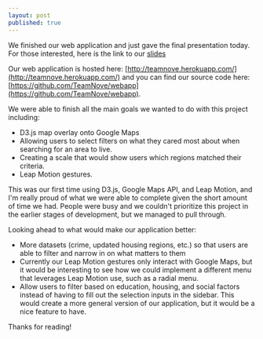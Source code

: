 ```yaml
---
layout: post
published: true
---
```


We finished our web application and just gave the final presentation today.
For those interested, here is the link to our [slides](https://docs.google.com/presentation/d/13M0-crgukyTW3CIWLWf5jVuWEoz1dlC8WAQRcSpjivw/edit?usp=sharing)

Our web application is hosted here: [http://teamnove.herokuapp.com/](http://teamnove.herokuapp.com/) and you can find our source code here: [https://github.com/TeamNove/webapp](https://github.com/TeamNove/webapp).

We were able to finish all the main goals we wanted to do with this project including:

+ D3.js map overlay onto Google Maps
+ Allowing users to select filters on what they cared most about when searching for an area to live.
+ Creating a scale that would show users which regions matched their criteria.
+ Leap Motion gestures.

This was our first time using D3.js, Google Maps API, and Leap Motion, and I'm really proud of what we were able to complete given the short amount of time we had. People were busy and we couldn't prioritize this project in the earlier stages of development, but we managed to pull through.

Looking ahead to what would make our application better:

+ More datasets (crime, updated housing regions, etc.) so that users are able to filter and narrow in on what matters to them
+ Currently our Leap Motion gestures only interact with Google Maps, but it would be interesting to see how we could implement a different menu that leverages Leap Motion use, such as a radial menu.
+ Allow users to filter based on education, housing, and social factors instead of having to fill out the selection inputs in the sidebar. This would create a more general version of our application, but it would be a nice feature to have.

Thanks for reading!